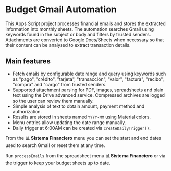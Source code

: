 # Budget Gmail Automation

This Apps Script project processes financial emails and stores the extracted
information into monthly sheets. The automation searches Gmail using keywords
found in the subject or body and filters by trusted senders. Attachments are
converted to Google Docs/Sheets when necessary so that their content can be
analysed to extract transaction details.

## Main features

- Fetch emails by configurable date range and query using keywords such as
  "pago", "crédito", "tarjeta", "transacción", "valor", "factura", "recibo",
  "compra" and "cargo" from trusted senders.
- Supported attachment parsing for PDF, images, spreadsheets and plain text
  using the Drive advanced service. Compressed archives are logged so the
  user can review them manually.
- Simple analysis of text to obtain amount, payment method and authorization.
- Results are stored in sheets named `YYYY-MM` using Material colors.
- Menu entries allow updating the date range manually.
- Daily trigger at 6:00AM can be created via `createDailyTrigger()`.

From the **📊 Sistema Financiero** menu you can set the start and end dates
used to search Gmail or reset them at any time.

Run `processEmails` from the spreadsheet menu **📊 Sistema Financiero** or via
the trigger to keep your budget sheets up to date.

